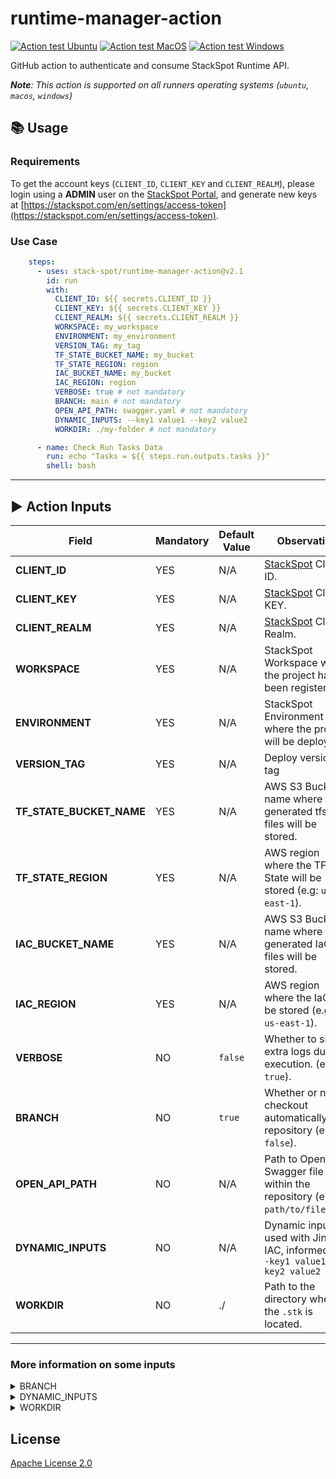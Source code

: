 # runtime-manager-action

[![Action test Ubuntu](https://github.com/stack-spot/runtime-manager-action/actions/workflows/action-test-ubuntu.yaml/badge.svg)](https://github.com/stack-spot/runtime-manager-action/actions/workflows/action-test-ubuntu.yaml) [![Action test MacOS](https://github.com/stack-spot/runtime-manager-action/actions/workflows/action-test-macos.yaml/badge.svg)](https://github.com/stack-spot/runtime-manager-action/actions/workflows/action-test-macos.yaml) [![Action test Windows](https://github.com/stack-spot/runtime-manager-action/actions/workflows/action-test-windows.yaml/badge.svg)](https://github.com/stack-spot/runtime-manager-action/actions/workflows/action-test-windows.yaml)

GitHub action to authenticate and consume StackSpot Runtime API.

_**Note**: This action is supported on all runners operating systems (`ubuntu`, `macos`, `windows`)_

## 📚 Usage

### Requirements

To get the account keys (`CLIENT_ID`, `CLIENT_KEY` and `CLIENT_REALM`), please login using a **ADMIN** user on the [StackSpot Portal](https://stackspot.com), and generate new keys at [https://stackspot.com/en/settings/access-token](https://stackspot.com/en/settings/access-token).

### Use Case

```yaml
    steps:
      - uses: stack-spot/runtime-manager-action@v2.1
        id: run
        with:
          CLIENT_ID: ${{ secrets.CLIENT_ID }}
          CLIENT_KEY: ${{ secrets.CLIENT_KEY }}
          CLIENT_REALM: ${{ secrets.CLIENT_REALM }}
          WORKSPACE: my_workspace
          ENVIRONMENT: my_environment
          VERSION_TAG: my_tag
          TF_STATE_BUCKET_NAME: my_bucket
          TF_STATE_REGION: region
          IAC_BUCKET_NAME: my_bucket
          IAC_REGION: region
          VERBOSE: true # not mandatory
          BRANCH: main # not mandatory
          OPEN_API_PATH: swagger.yaml # not mandatory
          DYNAMIC_INPUTS: --key1 value1 --key2 value2
          WORKDIR: ./my-folder # not mandatory

      - name: Check Run Tasks Data
        run: echo "Tasks = ${{ steps.run.outputs.tasks }}"
        shell: bash
```

* * *

## ▶️ Action Inputs

Field | Mandatory | Default Value | Observation
------------ | ------------  | ------------- | -------------
**CLIENT_ID** | YES | N/A | [StackSpot](https://stackspot.com/en/settings/access-token) Client ID.
**CLIENT_KEY** | YES | N/A |[StackSpot](https://stackspot.com/en/settings/access-token) Client KEY.
**CLIENT_REALM** | YES | N/A |[StackSpot](https://stackspot.com/en/settings/access-token) Client Realm.
**WORKSPACE** | YES | N/A | StackSpot Workspace where the project has been registered.
**ENVIRONMENT** | YES | N/A | StackSpot Environment where the project will be deployed.
**VERSION_TAG** | YES | N/A | Deploy version tag
**TF_STATE_BUCKET_NAME** | YES | N/A | AWS S3 Bucket name where the generated tfstate files will be stored.
**TF_STATE_REGION** | YES | N/A | AWS region where the TF State will be stored (e.g: `us-east-1`).
**IAC_BUCKET_NAME** | YES | N/A | AWS S3 Bucket name where the generated IaC files will be stored.
**IAC_REGION** | YES | N/A | AWS region where the IaC will be stored (e.g: `us-east-1`).
**VERBOSE** | NO | `false` | Whether to show extra logs during execution. (e.g: `true`).
**BRANCH** | NO | `true` | Whether or not to checkout automatically on repository (e.g: `false`).
**OPEN_API_PATH** | NO | N/A | Path to OpenAI / Swagger file within the repository (e.g: `path/to/file.yml`)
**DYNAMIC_INPUTS** | NO | N/A | Dynamic inputs used with Jinja on IAC, informed as `--key1 value1 --key2 value2`
**WORKDIR** | NO | ./ | Path to the directory where the `.stk` is located.

* * *

### More information on some inputs

<details>

<summary> BRANCH </summary>

When the input `BRANCH` is used, within the IAC step of the tasks, the repository will be cloned within the `terraform.zip` with the following structure, in case repository files are necessary within terraform.

_**Note**: the contents of the branch input don't really matter, the branch cloned will be the branch used to dispatch the workflow as long as it is not empty_

```
├── main.tf
├── outputs.tf
├── repodir
│   ├── .git/
│   ├── .stk/
│   │   └── stk.yaml
│   ├── src/
│   ├── tests/
│   └── ... {repository-files}
└── variables.tf
└── ... {templates-deploy}
```

</details>

<details>

<summary> DYNAMIC_INPUTS </summary>

When the input `DYNAMIC_INPUTS` is used, the flags passes in these inputs will be added to every plugin applied as their input, and could be used by Jinja engine to modify the IaC file created

**e.g:**

`DYNAMIC_INPUTS = --app_repository="https://github.com/stack-spot/runtime-manager-action"`


_main.tf_
```jinja
{% if app_repository is defined %}
    resource_source  = {{ app_repository }}
{% else %}
    resource_source  = "default"
{% endif %}
```

</details>


<details>

<summary> WORKDIR </summary>

When the input `WORKDIR` is used, it should point to the path where a `.stk` folder is located and that it should be used as the source of the new deployment. This is specially useful if you contain multiple Stackspot infras within a single repository.

**e.g:**
`WORKDIR="./ecr-infra"` will deploy the *stk.yaml* within that folder, but if you want to deploy the *application*, you should use `WORKDIR="./application"`

**Repository structure**
```
├── .git/
├── ecr-infra/
│   ├── .stk/
│   │   └── stk.yaml
├── application/
│   ├── .stk/
│   │   └── stk.yaml
│   ├── src/
│   ├── tests/
│   └── ...
└── README.MD
```


</details>

## License

[Apache License 2.0](https://github.com/stack-spot/runtime-manager-action/blob/main/LICENSE)
